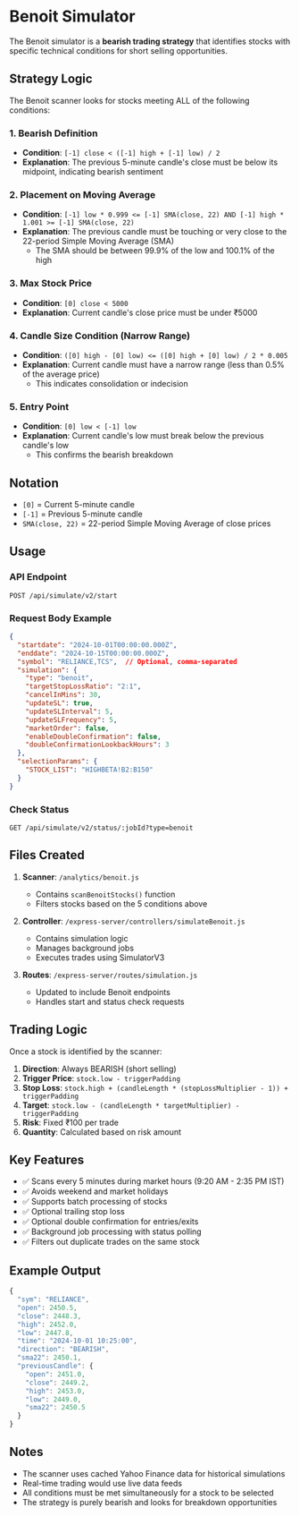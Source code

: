 # Benoit Simulator

The Benoit simulator is a **bearish trading strategy** that identifies stocks with specific technical conditions for short selling opportunities.

## Strategy Logic

The Benoit scanner looks for stocks meeting ALL of the following conditions:

### 1. Bearish Definition
- **Condition**: `[-1] close < ([-1] high + [-1] low) / 2`
- **Explanation**: The previous 5-minute candle's close must be below its midpoint, indicating bearish sentiment

### 2. Placement on Moving Average
- **Condition**: `[-1] low * 0.999 <= [-1] SMA(close, 22) AND [-1] high * 1.001 >= [-1] SMA(close, 22)`
- **Explanation**: The previous candle must be touching or very close to the 22-period Simple Moving Average (SMA)
  - The SMA should be between 99.9% of the low and 100.1% of the high

### 3. Max Stock Price
- **Condition**: `[0] close < 5000`
- **Explanation**: Current candle's close price must be under ₹5000

### 4. Candle Size Condition (Narrow Range)
- **Condition**: `([0] high - [0] low) <= ([0] high + [0] low) / 2 * 0.005`
- **Explanation**: Current candle must have a narrow range (less than 0.5% of the average price)
  - This indicates consolidation or indecision

### 5. Entry Point
- **Condition**: `[0] low < [-1] low`
- **Explanation**: Current candle's low must break below the previous candle's low
  - This confirms the bearish breakdown

## Notation
- `[0]` = Current 5-minute candle
- `[-1]` = Previous 5-minute candle
- `SMA(close, 22)` = 22-period Simple Moving Average of close prices

## Usage

### API Endpoint
```
POST /api/simulate/v2/start
```

### Request Body Example
```json
{
  "startdate": "2024-10-01T00:00:00.000Z",
  "enddate": "2024-10-15T00:00:00.000Z",
  "symbol": "RELIANCE,TCS",  // Optional, comma-separated
  "simulation": {
    "type": "benoit",
    "targetStopLossRatio": "2:1",
    "cancelInMins": 30,
    "updateSL": true,
    "updateSLInterval": 5,
    "updateSLFrequency": 5,
    "marketOrder": false,
    "enableDoubleConfirmation": false,
    "doubleConfirmationLookbackHours": 3
  },
  "selectionParams": {
    "STOCK_LIST": "HIGHBETA!B2:B150"
  }
}
```

### Check Status
```
GET /api/simulate/v2/status/:jobId?type=benoit
```

## Files Created

1. **Scanner**: `/analytics/benoit.js`
   - Contains `scanBenoitStocks()` function
   - Filters stocks based on the 5 conditions above

2. **Controller**: `/express-server/controllers/simulateBenoit.js`
   - Contains simulation logic
   - Manages background jobs
   - Executes trades using SimulatorV3

3. **Routes**: `/express-server/routes/simulation.js`
   - Updated to include Benoit endpoints
   - Handles start and status check requests

## Trading Logic

Once a stock is identified by the scanner:

1. **Direction**: Always BEARISH (short selling)
2. **Trigger Price**: `stock.low - triggerPadding`
3. **Stop Loss**: `stock.high + (candleLength * (stopLossMultiplier - 1)) + triggerPadding`
4. **Target**: `stock.low - (candleLength * targetMultiplier) - triggerPadding`
5. **Risk**: Fixed ₹100 per trade
6. **Quantity**: Calculated based on risk amount

## Key Features

- ✅ Scans every 5 minutes during market hours (9:20 AM - 2:35 PM IST)
- ✅ Avoids weekend and market holidays
- ✅ Supports batch processing of stocks
- ✅ Optional trailing stop loss
- ✅ Optional double confirmation for entries/exits
- ✅ Background job processing with status polling
- ✅ Filters out duplicate trades on the same stock

## Example Output

```javascript
{
  "sym": "RELIANCE",
  "open": 2450.5,
  "close": 2448.3,
  "high": 2452.0,
  "low": 2447.8,
  "time": "2024-10-01 10:25:00",
  "direction": "BEARISH",
  "sma22": 2450.1,
  "previousCandle": {
    "open": 2451.0,
    "close": 2449.2,
    "high": 2453.0,
    "low": 2449.0,
    "sma22": 2450.5
  }
}
```

## Notes

- The scanner uses cached Yahoo Finance data for historical simulations
- Real-time trading would use live data feeds
- All conditions must be met simultaneously for a stock to be selected
- The strategy is purely bearish and looks for breakdown opportunities

